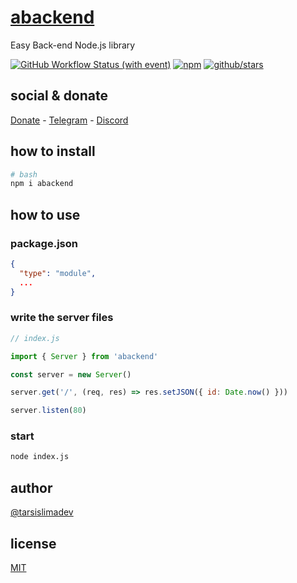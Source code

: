 # [abackend](https://www.npmjs.com/package/abackend)

Easy Back-end Node.js library

[![GitHub Workflow Status (with event)](https://img.shields.io/github/actions/workflow/status/tarsislimadev/backend/npm-publish.yml?label=GitHub%20Actions&link=https%3A%2F%2Fgithub.com%2Fabackend%2Factions%2Fworkflows%2Fnpm-publish.yml)](https://github.com/tarsislimadev/backend/actions/workflows/npm-publish.yml) [![npm](https://img.shields.io/npm/dw/%40tarsislimadev/backend?label=NPM%20Weekly%20Downloads)](https://www.npmjs.com/package/abackend) [![github/stars](https://img.shields.io/github/stars/tarsislimadev/backend?style=social)](https://img.shields.io/github/stars/tarsislimadev/backend?style=social) 

## social & donate

[Donate](https://link.mercadopago.com.br/brtmvdl) - [Telegram](https://t.me/+KRmg5MlqgMk0MTg5) - [Discord](https://discord.gg/2zWpWBgmPj)

## how to install

```sh
# bash
npm i abackend
```

## how to use

### package.json

```json
{
  "type": "module",
  ...
}
```

### write the server files

```js
// index.js

import { Server } from 'abackend'

const server = new Server()

server.get('/', (req, res) => res.setJSON({ id: Date.now() }))

server.listen(80)
```

### start

```sh
node index.js
```

## author

[@tarsislimadev](https://www.linkedin.com/in/tarsislimadev/)

## license

[MIT](./LICENSE)

